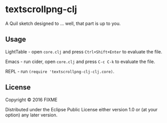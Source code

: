 # textscrollpng-clj

A Quil sketch designed to ... well, that part is up to you.

## Usage

LightTable - open `core.clj` and press `Ctrl+Shift+Enter` to evaluate the file.

Emacs - run cider, open `core.clj` and press `C-c C-k` to evaluate the file.

REPL - run `(require 'textscrollpng-clj-clj.core)`.

## License

Copyright © 2016 FIXME

Distributed under the Eclipse Public License either version 1.0 or (at
your option) any later version.
